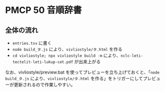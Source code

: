 # PMCP 50 音順辞書

## 全体の流れ

- `entries.tsv` に書く
- `node build_タ.js` により、`vivliostyle/タ.html` を作る
- `cd vivliostyle; npx vivliostyle build -m` により、`nclc-leti-tectelit-leti-lukup-cet.pdf` が出来上がる

なお、vivliostyle/preview.bat を使ってプレビューを立ち上げておくと、「`node build_タ.js` により、`vivliostyle/タ.html` を作る」をトリガーにしてプレビューが更新されるので作業しやすい。